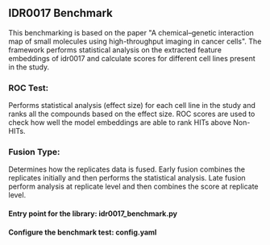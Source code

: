 ## IDR0017 Benchmark

This benchmarking is based on the paper "A chemical–genetic interaction map of small
molecules using high-throughput imaging in
cancer cells". The framework performs statistical analysis on the extracted feature embeddings of idr0017 and calculate scores for different cell lines present in the study. 

### ROC Test: 
Performs statistical analysis (effect size) for each cell line in the study and ranks all the compounds based on the effect size. ROC scores are used to check how well the model embeddings are able to rank HITs above Non-HITs.

### Fusion Type:
Determines how the replicates data is fused. Early fusion combines the replicates initially and then performs the statistical analysis. Late fusion perform analysis at replicate level and then combines the score at replicate level.


#### Entry point for the library: idr0017_benchmark.py
#### Configure the benchmark test: config.yaml